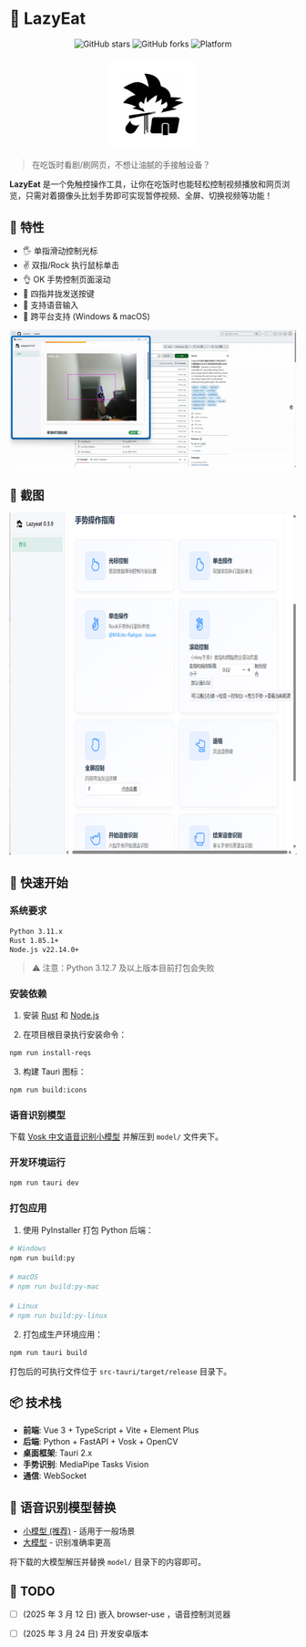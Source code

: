 # 🍕 LazyEat

<div align="center">
  
![GitHub stars](https://img.shields.io/github/stars/maplelost/lazyeat)
![GitHub forks](https://img.shields.io/github/forks/maplelost/lazyeat?style=flat)
![Platform](https://img.shields.io/badge/platform-windows%20%7C%20macos-lightgrey)

</div>

<h3 align="center">
  <img src="public/lazyeat.png" width="150" height="150" alt="LazyEat logo" />
</h3>

> 在吃饭时看剧/刷网页，不想让油腻的手接触设备？

**LazyEat** 是一个免触控操作工具，让你在吃饭时也能轻松控制视频播放和网页浏览，只需对着摄像头比划手势即可实现暂停视频、全屏、切换视频等功能！



## 🌟 特性

- 🖐️ 单指滑动控制光标
- ✌️ 双指/Rock 执行鼠标单击
- 👌 OK 手势控制页面滚动
- 🤏 四指并拢发送按键
- 🎤 支持语音输入
- 🚀 跨平台支持 (Windows & macOS)

![demo.gif](.readme/demo.gif)

## 📸 截图


<div align="center">
<img src=".readme/img.png" width="800" height="600" />
</div>

## 🚀 快速开始

### 系统要求

```
Python 3.11.x
Rust 1.85.1+
Node.js v22.14.0+
```

> ⚠️ 注意：Python 3.12.7 及以上版本目前打包会失败

### 安装依赖

1. 安装 [Rust](https://www.rust-lang.org/zh-CN/tools/install) 和 [Node.js](https://nodejs.org/zh-cn/)

2. 在项目根目录执行安装命令：
```bash
npm run install-reqs
```

3. 构建 Tauri 图标：
```bash
npm run build:icons
```

### 语音识别模型

下载 [Vosk 中文语音识别小模型](https://alphacephei.com/vosk/models/vosk-model-small-cn-0.22.zip) 并解压到 `model/` 文件夹下。

### 开发环境运行

```bash
npm run tauri dev
```

### 打包应用

1. 使用 PyInstaller 打包 Python 后端：
```bash
# Windows
npm run build:py

# macOS
# npm run build:py-mac

# Linux
# npm run build:py-linux
```

2. 打包成生产环境应用：
```bash
npm run tauri build
```

打包后的可执行文件位于 `src-tauri/target/release` 目录下。

## 📦 技术栈

- **前端**: Vue 3 + TypeScript + Vite + Element Plus
- **后端**: Python + FastAPI + Vosk + OpenCV
- **桌面框架**: Tauri 2.x
- **手势识别**: MediaPipe Tasks Vision
- **通信**: WebSocket

## 📢 语音识别模型替换

- [小模型 (推荐)](https://alphacephei.com/vosk/models/vosk-model-small-cn-0.22.zip) - 适用于一般场景
- [大模型](https://alphacephei.com/vosk/models/vosk-model-cn-0.22.zip) - 识别准确率更高

将下载的大模型解压并替换 `model/` 目录下的内容即可。

## 📝 TODO

- [ ] (2025 年 3 月 12 日) 嵌入 browser-use ，语音控制浏览器
- [ ] (2025 年 3 月 24 日) 开发安卓版本

